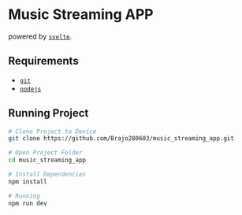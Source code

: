 # Music Streaming APP

powered by [`svelte`](https://github.com/sveltejs/).

## Requirements

- [`git`](https://git-scm.com/downloads)
- [`nodejs`](https://nodejs.org/en)

## Running Project


```sh
# Clone Project to Device
git clone https://github.com/Brajo280603/music_streaming_app.git

# Open Project Folder
cd music_streaming_app

# Install Dependencies
npm install

# Running
npm run dev
```



